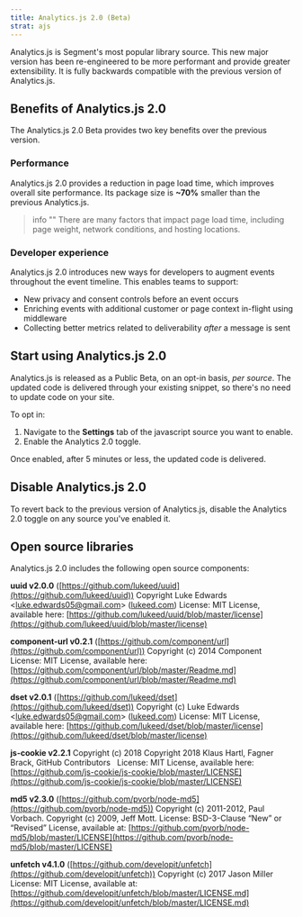```yaml
---
title: Analytics.js 2.0 (Beta)
strat: ajs
---
```

Analytics.js is Segment's most popular library source. This new major version has been re-engineered to be more performant and provide greater extensibility. It is fully backwards compatible with the previous version of Analytics.js.

## Benefits of Analytics.js 2.0

The Analytics.js 2.0 Beta provides two key benefits over the previous version.

### Performance

Analytics.js 2.0 provides a reduction in page load time, which improves overall site performance. Its package size is **~70%** smaller than the previous Analytics.js.

> info ""
> There are many factors that impact page load time, including page weight, network conditions, and hosting locations.

### Developer experience

Analytics.js 2.0 introduces new ways for developers to augment events throughout the event timeline. This enables teams to support:

- New privacy and consent controls before an event occurs
- Enriching events with additional customer or page context in-flight using middleware
- Collecting better metrics related to deliverability *after* a message is sent

## Start using Analytics.js 2.0

Analytics.js is released as a Public Beta, on an opt-in basis, *per source*. The updated code is delivered through your existing snippet, so there's no need to update code on your site.

To opt in:

1. Navigate to the **Settings** tab of the javascript source you want to enable.
2. Enable the Analytics 2.0 toggle.

Once enabled, after 5 minutes or less, the updated code is delivered.

## Disable Analytics.js 2.0

To revert back to the previous version of Analytics.js, disable the Analytics 2.0 toggle on any source you've enabled it.

## Open source libraries

Analytics.js 2.0 includes the following open source components:

**uuid v2.0.0** ([https://github.com/lukeed/uuid](https://github.com/lukeed/uuid))
Copyright Luke Edwards <[luke.edwards05@gmail.com](mailto:luke.edwards05@gmail.com)> ([lukeed.com](lukeed.com))
License: MIT License, available here: [https://github.com/lukeed/uuid/blob/master/license](https://github.com/lukeed/uuid/blob/master/license)

**component-url v0.2.1** ([https://github.com/component/url](https://github.com/component/url))
Copyright (c) 2014 Component 
License: MIT License, available here: [https://github.com/component/url/blob/master/Readme.md](https://github.com/component/url/blob/master/Readme.md)

**dset v2.0.1** ([https://github.com/lukeed/dset](https://github.com/lukeed/dset))
Copyright (c) Luke Edwards <[luke.edwards05@gmail.com](mailto:luke.edwards05@gmail.com)> ([lukeed.com](lukeed.com))
License: MIT License, available here: [https://github.com/lukeed/dset/blob/master/license](https://github.com/lukeed/dset/blob/master/license)

**js-cookie v2.2.1**
Copyright (c) 2018 Copyright 2018 Klaus Hartl, Fagner Brack, GitHub Contributors
 	License: MIT License, available here: [https://github.com/js-cookie/js-cookie/blob/master/LICENSE](https://github.com/js-cookie/js-cookie/blob/master/LICENSE)

**md5 v2.3.0** ([https://github.com/pvorb/node-md5](https://github.com/pvorb/node-md5))
Copyright (c) 2011-2012, Paul Vorbach.
Copyright (c) 2009, Jeff Mott.
License: BSD-3-Clause “New” or “Revised” License, available at: 
[https://github.com/pvorb/node-md5/blob/master/LICENSE](https://github.com/pvorb/node-md5/blob/master/LICENSE)

**unfetch v4.1.0** ([https://github.com/developit/unfetch](https://github.com/developit/unfetch))
Copyright (c) 2017 Jason Miller
License: MIT License, available at: [https://github.com/developit/unfetch/blob/master/LICENSE.md](https://github.com/developit/unfetch/blob/master/LICENSE.md)
